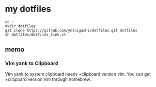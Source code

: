 # my dotfiles

```
cd ~
mkdir dotfiles
git clone https://github.com/ynanigashi/dotfiles.git dotfiles
sh dotfiles/dotfiles_link.sh
```
## memo
### Vim yank to Clipboard
Vim yank to system clipboard needs +clipboard version vim.
You can get +clibpoard version vim through homebrew.
